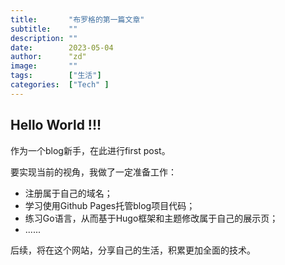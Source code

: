 ```yaml
---
title:       "布罗格的第一篇文章"
subtitle:    ""
description: ""
date:        2023-05-04
author:      "zd"
image:       ""
tags:        ["生活"]
categories:  ["Tech" ]
---
```

## Hello World  !!!

作为一个blog新手，在此进行first post。

要实现当前的视角，我做了一定准备工作：

- 注册属于自己的域名；
- 学习使用Github Pages托管blog项目代码；
- 练习Go语言，从而基于Hugo框架和主题修改属于自己的展示页；
- ......

后续，将在这个网站，分享自己的生活，积累更加全面的技术。